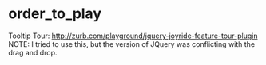 # order_to_play

Tooltip Tour: http://zurb.com/playground/jquery-joyride-feature-tour-plugin
NOTE: I tried to use this, but the version of JQuery was conflicting with the drag and drop.
